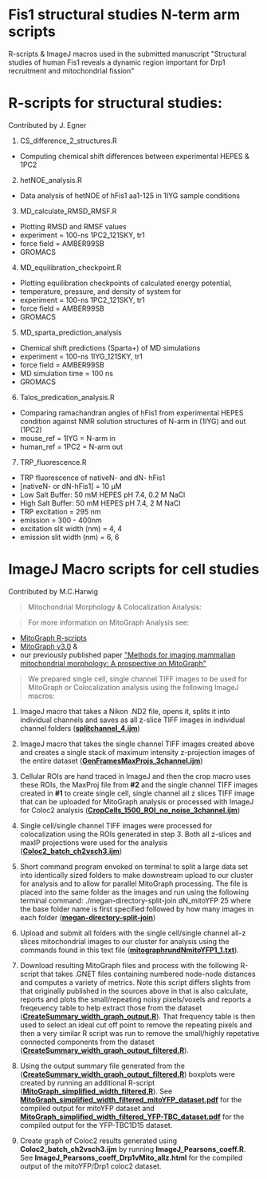 # Fis1 structural studies N-term arm scripts
R-scripts &amp; ImageJ macros used in the submitted manuscript "Structural studies of human Fis1 reveals a dynamic region important for Drp1 recruitment and mitochondrial fission"

# **R-scripts for structural studies**:
Contributed by J. Egner

1. CS_difference_2_structures.R
* Computing chemical shift differences between experimental HEPES & 1PC2

2. hetNOE_analysis.R 
* Data analysis of hetNOE of hFis1 aa1-125 in 1IYG sample conditions

3. MD_calculate_RMSD_RMSF.R
* Plotting RMSD and RMSF values
* experiment = 100-ns 1PC2_121SKY, tr1
* force field = AMBER99SB
* GROMACS

4. MD_equilibration_checkpoint.R
* Plotting equilibration checkpoints of calculated energy potential, 
* temperature, pressure, and density of system for
* experiment = 100-ns 1PC2_121SKY, tr1
* force field = AMBER99SB
* GROMACS

5. MD_sparta_prediction_analysis
* Chemical shift predictions (Sparta+) of MD simulations
* experiment = 100-ns 1IYG_121SKY, tr1
* force field = AMBER99SB
* MD simulation time = 100 ns
* GROMACS

6. Talos_predication_analysis.R
* Comparing ramachandran angles of hFis1 from experimental HEPES condition against NMR solution structures of N-arm in (1IYG) and out (1PC2)
* mouse_ref = 1IYG = N-arm in
* human_ref = 1PC2 = N-arm out

7. TRP_fluorescence.R
* TRP fluorescence of nativeN- and dN- hFis1
* [nativeN- or dN-hFis1] = 10 µM
* Low Salt Buffer: 50 mM HEPES pH 7.4, 0.2 M NaCl
* High Salt Buffer: 50 mM HEPES pH 7.4, 2 M NaCl
* TRP excitation = 295 nm
* emission = 300 - 400nm
* excitation slit width (nm) = 4, 4
* emission slit width (nm) = 6, 6

# ImageJ Macro scripts for cell studies
Contributed by M.C.Harwig

> Mitochondrial Morphology & Colocalization Analysis:

> For more information on MitoGraph Analysis see:
* <a href="https://github.com/Hill-Lab/MitoGraph-Contrib-RScripts">MitoGraph R-scripts</a>
* <a href="https://github.com/vianamp/MitoGraph">MitoGraph v3.0</a> & 
* our previously published paper <a href="https://www.sciencedirect.com/science/article/pii/S0003269718301921?via%3Dihub">"Methods for imaging mammalian mitochondrial morphology: A prospective on MitoGraph"</a> 
>We prepared single cell, single channel TIFF images to be used for MitoGraph or Colocalization analysis using the following ImageJ macros: 
1. ImageJ macro that takes a Nikon .ND2 file, opens it, splits it into individual channels and saves as all z-slice TIFF images in individual channel folders (<a href="https://github.com/Hill-Lab/Fis1_structural_studies_N-term_arm/blob/main/splitchannel_4.ijm">**splitchannel_4.ijm**</a>) 

2. ImageJ macro that takes the single channel TIFF images created above and creates a single stack of maximum intensity z-projection images of the entire dataset (<a href="https://github.com/Hill-Lab/Fis1_structural_studies_N-term_arm/blob/main/GenFramesMaxProjs_3channel.ijm">**GenFramesMaxProjs_3channel.ijm**</a>)

3. Cellular ROIs are hand traced in ImageJ and then the crop macro uses these ROIs, the MaxProj file from **#2** and the single channel TIFF images created in **#1** to create single cell, single channel all z slices TIFF image that can be uploaded for MitoGraph analysis or processed with ImageJ for Coloc2 analysis (<a href="https://github.com/Hill-Lab/Fis1_structural_studies_N-term_arm/blob/main/CropCells_1500_ROI_no_noise_3channel.ijm">**CropCells_1500_ROI_no_noise_3channel.ijm**</a>)

4. Single cell/single channel TIFF images were processed for colocalization using the ROIs generated in step 3. Both all z-slices and maxIP projections were used for the analysis (<a href="https://github.com/Hill-Lab/Fis1_structural_studies_N-term_arm/blob/main/Coloc2_batch_ch2vsch3.ijm">**Coloc2_batch_ch2vsch3.ijm**</a>)

5. Short command program envoked on terminal to split a large data set into identically sized folders to make downstream upload to our cluster for analysis and to allow for parallel MitoGraph processing. The file is placed into the same folder as the images and run using the following terminal command: ./megan-directory-split-join dN_mitoYFP 25 where the base folder name is first specified followed by how many images in each folder  (<a href="https://github.com/Hill-Lab/Fis1_structural_studies_N-term_arm/blob/main/megan-directory-split-join">**megan-directory-split-join**</a>)

6. Upload and submit all folders with the single cell/single channel all-z slices mitochondrial images to our cluster for analysis using the commands found in this text file (<a href="https://github.com/Hill-Lab/Fis1_structural_studies_N-term_arm/blob/main/mitographrundNmitoYFP1_1.txt">**mitographrundNmitoYFP1_1.txt**</a>).

7. Download resulting MitoGraph files and process with the following R-script that takes .GNET files containing numbered node-node distances and computes a variety of metrics. Note this script differs slights from that originally published in the sources above in that is also calculate, reports and plots the small/repeating noisy pixels/voxels and reports a freqeuency table to help extract those from the dataset (<a href="https://github.com/Hill-Lab/Fis1_structural_studies_N-term_arm/blob/main/CreateSummary_width_graph_output.R">**CreateSummary_width_graph_output.R**</a>). That frequency table is then used to select an ideal cut off point to remove the repeating pixels and then a very similar R script was run to remove the small/highly repetative connected components from the dataset (<a href="https://github.com/Hill-Lab/Fis1_structural_studies_N-term_arm/blob/main/CreateSummary_width_graph_output_filtered.R">**CreateSummary_width_graph_output_filtered.R**</a>). 

8. Using the output summary file generated from the (<a href="https://github.com/Hill-Lab/Fis1_structural_studies_N-term_arm/blob/main/CreateSummary_width_graph_output_filtered.R">**CreateSummary_width_graph_output_filtered.R**</a>) boxplots were created by running an additional R-script (<a href="https://github.com/Hill-Lab/Fis1_structural_studies_N-term_arm/blob/main/MitoGraph_simplified_width_filtered.R">**MitoGraph_simplified_width_filtered.R**</a>). See <a href="https://github.com/Hill-Lab/Fis1_structural_studies_N-term_arm/blob/main/MitoGraph_simplified_width_filtered_mitoYFP_dataset.pdf">**MitoGraph_simplified_width_filtered_mitoYFP_dataset.pdf**</a> for the compiled output for mitoYFP dataset and <a href="https://github.com/Hill-Lab/Fis1_structural_studies_N-term_arm/blob/main/MitoGraph_simplified_width_filtered_YFP-TBC_dataset.pdf">**MitoGraph_simplified_width_filtered_YFP-TBC_dataset.pdf**</a> for the compiled output for the YFP-TBC1D15 dataset. 

9. Create graph of Coloc2 results generated using **Coloc2_batch_ch2vsch3.ijm** by running **ImageJ_Pearsons_coeff.R**. See **ImageJ_Pearsons_coeff_Drp1vMito_allz.html** for the compiled output of the mitoYFP/Drp1 coloc2 dataset. 
